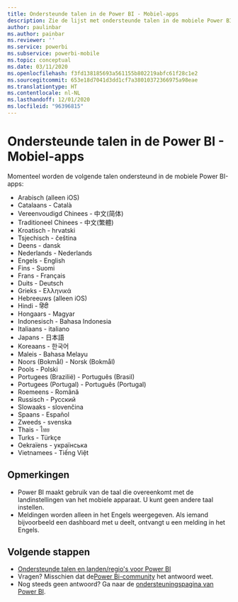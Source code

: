 ```yaml
---
title: Ondersteunde talen in de Power BI - Mobiel-apps
description: Zie de lijst met ondersteunde talen in de mobiele Power BI-apps.
author: paulinbar
ms.author: painbar
ms.reviewer: ''
ms.service: powerbi
ms.subservice: powerbi-mobile
ms.topic: conceptual
ms.date: 03/11/2020
ms.openlocfilehash: f3fd138185693a561155b802219abfc61f28c1e2
ms.sourcegitcommit: 653e18d7041d3dd1cf7a38010372366975a98eae
ms.translationtype: HT
ms.contentlocale: nl-NL
ms.lasthandoff: 12/01/2020
ms.locfileid: "96396815"
---
```

# <a name="supported-languages-in-the-power-bi-mobile-apps"></a>Ondersteunde talen in de Power BI - Mobiel-apps
Momenteel worden de volgende talen ondersteund in de mobiele Power BI-apps:

* Arabisch (alleen iOS)
* Catalaans - Català
* Vereenvoudigd Chinees - 中文(简体)
* Traditioneel Chinees - 中文(繁體)
* Kroatisch - hrvatski
* Tsjechisch - čeština
* Deens - dansk
* Nederlands - Nederlands
* Engels - English
* Fins - Suomi
* Frans - Français
* Duits - Deutsch
* Grieks - Ελληνικά
* Hebreeuws (alleen iOS)
* Hindi - हिंदी
* Hongaars - Magyar
* Indonesisch - Bahasa Indonesia
* Italiaans - italiano
* Japans - 日本語
* Koreaans - 한국어
* Maleis - Bahasa Melayu
* Noors (Bokmål) - Norsk (Bokmål)
* Pools - Polski
* Portugees (Brazilië) - Português (Brasil)
* Portugees (Portugal) - Português (Portugal)
* Roemeens - Română
* Russisch - Русский
* Slowaaks - slovenčina
* Spaans - Español
* Zweeds - svenska
* Thais - ไทย
* Turks - Türkçe
* Oekraïens - українська
* Vietnamees - Tiếng Việt

## <a name="notes"></a>Opmerkingen
* Power BI maakt gebruik van de taal die overeenkomt met de landinstellingen van het mobiele apparaat. U kunt geen andere taal instellen.
* Meldingen worden alleen in het Engels weergegeven. Als iemand bijvoorbeeld een dashboard met u deelt, ontvangt u een melding in het Engels. 

## <a name="next-steps"></a>Volgende stappen
* [Ondersteunde talen en landen/regio's voor Power BI](../../fundamentals/supported-languages-countries-regions.md)
* Vragen? Misschien dat de[Power Bi-community](https://community.powerbi.com/) het antwoord weet.
* Nog steeds geen antwoord? Ga naar de [ondersteuningspagina van Power BI](https://powerbi.microsoft.com/support/).
